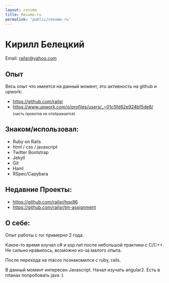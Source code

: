 ```yaml
---
layout: resume
title: Resume-ru
permalink: 'public/resume-ru'
---
```


# Кирилл Белецкий

Email: railsr@yahoo.com


## Опыт

Весь опыт что имеется на данный момент, это активность на github и upwork:

- https://github.com/railsr
- https://www.upwork.com/o/profiles/users/_~01c5fd62e924bf5de8/
  <br/><sub>(часть проектов не отображается)</sub>


## Знаком/использовал:

- Ruby on Rails
- html / css / javascript
- Twitter Bootstrap
- Jekyll
- Git
- Haml
- RSpec/Capybara


## Недавние Проекты:

- https://github.com/railsr/hqx86
- https://github.com/railsr/tm-assignment


## О себе:

Опыт работы с ror примерно 2 года.

Какое-то время изучал c# и asp.net после небольшой практики с C/C++.
Не сильно нравилось, возможно из-за малого опыта.

После перехода на macos познакомился с ruby, rails.

В данный момент интересен Javascript.
Начал изучать angular2.
Есть в планах попробовать java :)
